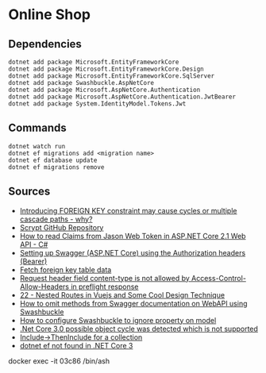 # Online Shop

## Dependencies
```
dotnet add package Microsoft.EntityFrameworkCore
dotnet add package Microsoft.EntityFrameworkCore.Design
dotnet add package Microsoft.EntityFrameworkCore.SqlServer
dotnet add package Swashbuckle.AspNetCore
dotnet add package Microsoft.AspNetCore.Authentication
dotnet add package Microsoft.AspNetCore.Authentication.JwtBearer
dotnet add package System.IdentityModel.Tokens.Jwt
```
## Commands
```
dotnet watch run
dotnet ef migrations add <migration name>
dotnet ef database update
dotnet ef migrations remove
```
## Sources
- [Introducing FOREIGN KEY constraint may cause cycles or multiple cascade paths - why?](https://stackoverflow.com/questions/17127351/introducing-foreign-key-constraint-may-cause-cycles-or-multiple-cascade-paths)
- [Scrypt GitHub Repository](https://github.com/viniciuschiele/scrypt)
- [How to read Claims from Jason Web Token in ASP.NET Core 2.1 Web API - C#](https://www.youtube.com/watch?v=n_w07VeIg_k)
- [Setting up Swagger (ASP.NET Core) using the Authorization headers (Bearer)](https://stackoverflow.com/questions/43447688/setting-up-swagger-asp-net-core-using-the-authorization-headers-bearer)
- [Fetch foreign key table data](https://entityframework.net/knowledge-base/52352970/fetch-foreign-key-table-data)
- [Request header field content-type is not allowed by Access-Control-Allow-Headers in preflight response](https://forums.asp.net/t/2168883.aspx?Request+header+field+content+type+is+not+allowed+by+Access+Control+Allow+Headers+in+preflight+response+)
- [22 - Nested Routes in Vuejs and Some Cool Design Technique](https://www.youtube.com/watch?v=cSOVG_utfn8)
- [How to omit methods from Swagger documentation on WebAPI using Swashbuckle](https://stackoverflow.com/questions/29701573/how-to-omit-methods-from-swagger-documentation-on-webapi-using-swashbuckle)
- [How to configure Swashbuckle to ignore property on model](https://stackoverflow.com/questions/41005730/how-to-configure-swashbuckle-to-ignore-property-on-model)
- [.Net Core 3.0 possible object cycle was detected which is not supported](https://entityframeworkcore.com/knowledge-base/59199593/-net-core-3-0-possible-object-cycle-was-detected-which-is-not-supported)
- [Include->ThenInclude for a collection](https://github.com/dotnet/efcore/issues/6560)
- [dotnet ef not found in .NET Core 3](https://stackoverflow.com/questions/57066856/dotnet-ef-not-found-in-net-core-3)

docker exec -it 03c86 /bin/ash